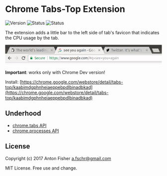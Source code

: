 # Chrome Tabs-Top Extension

![Version](https://img.shields.io/badge/version-1.0.0-green.svg)
![Status](https://img.shields.io/badge/status-alpha-red.svg)
![Status](https://img.shields.io/badge/chrome_version-dev_only-red.svg)

The extension adds a little bar to the left side of tab's favicon that indicates the CPU usage by the tab.

![Demo](https://raw.githubusercontent.com/antonfisher/chrome-tabs-top-ext/docs/images/demo-1.gif)

**Important**: works only with Chrome Dev version!

Install: [https://chrome.google.com/webstore/detail/tabs-top/kaabimdgphnheiaeppebpdlbinadbkad](https://chrome.google.com/webstore/detail/tabs-top/kaabimdgphnheiaeppebpdlbinadbkad)

## Underhood

- [chrome.tabs API](https://developer.chrome.com/extensions/tabs)
- [chrome.processes API](https://developer.chrome.com/extensions/processes)

## License

Copyright (c) 2017 Anton Fisher <a.fschr@gmail.com>

MIT License. Free use and change.
